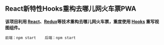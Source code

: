 ## React新特性Hooks重构去哪儿网火车票PWA

**该项目利用 [React](https://reactjs.org)、[Redux](https://redux.js.org/)等技术重构去哪儿网火车票，重度使用 [Hooks](https://reactjs.org/docs/hooks-intro.html) 重写视图组件。**

```
前端：npm start    后端：npm start
```
